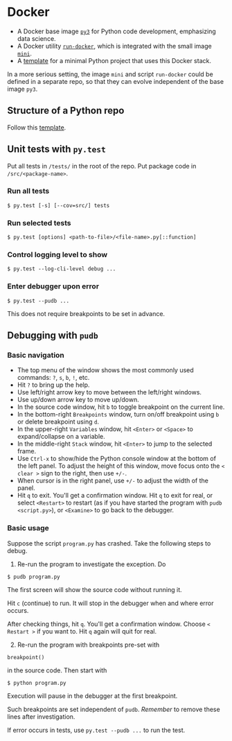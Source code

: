 # Docker

- A Docker base image [`py3`](./py3) for Python code development, emphasizing data science.
- A Docker utility [`run-docker`](./bin/run-docker), which is integrated with the small image [`mini`](./mini).
- A [template](./project-template) for a minimal Python project that uses this Docker stack.

In a more serious setting, the image `mini` and script `run-docker` could be defined in a separate repo, so that they can evolve independent of the base image `py3`.


## Structure of a Python repo

Follow this [template](./project-template).


## Unit tests with `py.test`

Put all tests in `/tests/` in the root of the repo.
Put package code in `/src/<package-name>`.

### Run all tests

```
$ py.test [-s] [--cov=src/] tests
```

### Run selected tests

```
$ py.test [options] <path-to-file>/<file-name>.py[::function]
```

### Control logging level to show

```
$ py.test --log-cli-level debug ...
```

### Enter debugger upon error

```
$ py.test --pudb ...
```

This does not require breakpoints to be set in advance.


## Debugging with `pudb`

### Basic navigation

- The top menu of the window shows the most commonly used commands: `?`, `s`, `b`, `!`, etc.
- Hit `?` to bring up the help.
- Use left/right arrow key to move between the left/right windows.
- Use up/down arrow key to move up/down.
- In the source code window, hit `b` to toggle breakpoint on the current line.
- In the bottom-right `Breakpoints` window, turn on/off breakpoint using `b` or delete breakpoint using `d`.
- In the upper-right `Variables` window, hit `<Enter>` or `<Space>` to expand/collapse on a variable.
- In the middle-right `Stack` window, hit `<Enter>` to jump to the selected frame.
- Use `Ctrl-x` to show/hide the Python console window at the bottom of the left panel.
To adjust the height of this window, move focus onto the `< clear >` sign
to the right, then use `+/-`.
- When cursor is in the right panel, use `+/-` to adjust the width of the panel.
- Hit `q` to exit. You'll get a confirmation window. Hit `q` to exit for real, or select `<Restart>` to restart (as if you have started the program with `pudb <script.py>`), or `<Examine>` to go back to the debugger.

### Basic usage

Suppose the script `program.py` has crashed.
Take the following steps to debug.

1. Re-run the program to investigate the exception. Do

```
$ pudb program.py
```

The first screen will show the source code without running it.

Hit `c` (continue) to run. It will stop in the debugger when and where error occurs.

After checking things, hit `q`. You'll get a confirmation window.
Choose `< Restart >` if you want to.
Hit `q` again will quit for real.

2. Re-run the program with breakpoints pre-set with

```
breakpoint()
```

in the source code. Then start with

```
$ python program.py
```

Execution will pause in the debugger at the first breakpoint.

Such breakpoints are set independent of `pudb`. *Remember* to remove these lines after investigation.

If error occurs in tests, use `py.test --pudb ...` to run the test.